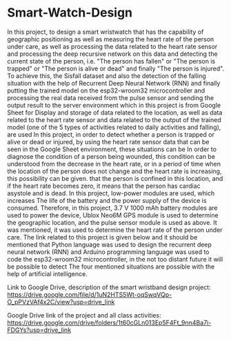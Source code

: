 # Smart-Watch-Design
In this project, to design a smart wristwatch that has the capability of geographic positioning as well as measuring the heart rate of the person under care, as well as processing the data related to the heart rate sensor and processing the deep recursive network on this data and detecting the current state of the person, i.e. "The person has fallen" or "The person is trapped" or "The person is alive or dead" and finally "The person is injured". To achieve this, the Sisfall dataset and also the detection of the falling situation with the help of Recurrent Deep Neural Network (RNN) and finally putting the trained model on the esp32-wroom32 microcontroller and processing the real data received from the pulse sensor and sending the output result to the server environment which in this project is from Google Sheet for Display and storage of data related to the location, as well as data related to the heart rate sensor and data related to the output of the trained model (one of the 5 types of activities related to daily activities and falling), are used In this project, in order to detect whether a person is trapped or alive or dead or injured, by using the heart rate sensor data that can be seen in the Google Sheet environment, these situations can be In order to diagnose the condition of a person being wounded, this condition can be understood from the decrease in the heart rate, or in a period of time when the location of the person does not change and the heart rate is increasing, this possibility can be given. that the person is confined in this location, and if the heart rate becomes zero, it means that the person has cardiac asystole and is dead. In this project, low-power modules are used, which increases The life of the battery and the power supply of the device is consumed. Therefore, in this project, 3.7 V 1000 mAh battery modules are used to power the device, Ublox Neo6M GPS module is used to determine the geographic location, and the pulse sensor module is used as above. It was mentioned, it was used to determine the heart rate of the person under care.
The link related to this project is given below and it should be mentioned that Python language was used to design the recurrent deep neural network (RNN) and Arduino programming language was used to code the esp32-wroom32 microcontroller, in the not too distant future it will be possible to detect The four mentioned situations are possible with the help of artificial intelligence.

Link to Google Drive, description of the smart wristband design project:
https://drive.google.com/file/d/1uN2HTS5Wt-oqSwqVQp-O_pPVzVAf4x2C/view?usp=drive_link

Google Drive link of the project and all class activities:
https://drive.google.com/drive/folders/1t60cGLn013Ep5F4Ft_9nn4Ba7i-FDGYs?usp=drive_link
